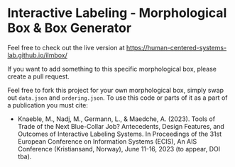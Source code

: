 # Interactive Labeling - Morphological Box & Box Generator

Feel free to check out the live version at https://human-centered-systems-lab.github.io/ilmbox/

If you want to add something to this specific morphological box, please create a pull request.

Feel free to fork this project for your own morphological box, simply swap out `data.json` and `ordering.json`. To use this code or parts of it as a part of a publication you must cite:

- Knaeble, M., Nadj, M., Germann, L., & Maedche, A. (2023). Tools of Trade of the Next Blue-Collar Job? Antecedents, Design Features, and Outcomes of Interactive Labeling Systems. In Proceedings of the 31st European Conference on Information Systems (ECIS), An AIS Conference (Kristiansand, Norway), June 11-16, 2023 (to appear, DOI tba).
